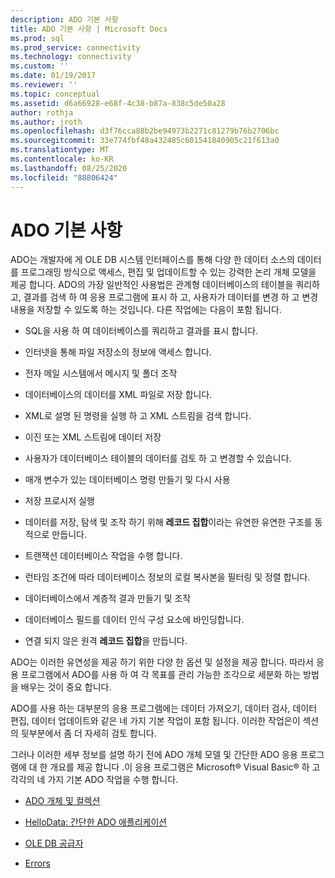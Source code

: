 ```yaml
---
description: ADO 기본 사항
title: ADO 기본 사항 | Microsoft Docs
ms.prod: sql
ms.prod_service: connectivity
ms.technology: connectivity
ms.custom: ''
ms.date: 01/19/2017
ms.reviewer: ''
ms.topic: conceptual
ms.assetid: d6a66928-e68f-4c38-b87a-838c5de50a28
author: rothja
ms.author: jroth
ms.openlocfilehash: d3f76cca88b2be94973b2271c81279b76b2706bc
ms.sourcegitcommit: 33e774fbf48a432485c601541840905c21f613a0
ms.translationtype: MT
ms.contentlocale: ko-KR
ms.lasthandoff: 08/25/2020
ms.locfileid: "88806424"
---
```

# <a name="ado-fundamentals"></a>ADO 기본 사항
ADO는 개발자에 게 OLE DB 시스템 인터페이스를 통해 다양 한 데이터 소스의 데이터를 프로그래밍 방식으로 액세스, 편집 및 업데이트할 수 있는 강력한 논리 개체 모델을 제공 합니다. ADO의 가장 일반적인 사용법은 관계형 데이터베이스의 테이블을 쿼리하고, 결과를 검색 하 여 응용 프로그램에 표시 하 고, 사용자가 데이터를 변경 하 고 변경 내용을 저장할 수 있도록 하는 것입니다. 다른 작업에는 다음이 포함 됩니다.  
  
-   SQL을 사용 하 여 데이터베이스를 쿼리하고 결과를 표시 합니다.  
  
-   인터넷을 통해 파일 저장소의 정보에 액세스 합니다.  
  
-   전자 메일 시스템에서 메시지 및 폴더 조작  
  
-   데이터베이스의 데이터를 XML 파일로 저장 합니다.  
  
-   XML로 설명 된 명령을 실행 하 고 XML 스트림을 검색 합니다.  
  
-   이진 또는 XML 스트림에 데이터 저장  
  
-   사용자가 데이터베이스 테이블의 데이터를 검토 하 고 변경할 수 있습니다.  
  
-   매개 변수가 있는 데이터베이스 명령 만들기 및 다시 사용  
  
-   저장 프로시저 실행  
  
-   데이터를 저장, 탐색 및 조작 하기 위해 **레코드 집합**이라는 유연한 유연한 구조를 동적으로 만듭니다.  
  
-   트랜잭션 데이터베이스 작업을 수행 합니다.  
  
-   런타임 조건에 따라 데이터베이스 정보의 로컬 복사본을 필터링 및 정렬 합니다.  
  
-   데이터베이스에서 계층적 결과 만들기 및 조작  
  
-   데이터베이스 필드를 데이터 인식 구성 요소에 바인딩합니다.  
  
-   연결 되지 않은 원격 **레코드 집합**을 만듭니다.  
  
 ADO는 이러한 유연성을 제공 하기 위한 다양 한 옵션 및 설정을 제공 합니다. 따라서 응용 프로그램에서 ADO를 사용 하 여 각 목표를 관리 가능한 조각으로 세분화 하는 방법을 배우는 것이 중요 합니다.  
  
 ADO를 사용 하는 대부분의 응용 프로그램에는 데이터 가져오기, 데이터 검사, 데이터 편집, 데이터 업데이트와 같은 네 가지 기본 작업이 포함 됩니다. 이러한 작업은이 섹션의 뒷부분에서 좀 더 자세히 검토 합니다.  
  
 그러나 이러한 세부 정보를 설명 하기 전에 ADO 개체 모델 및 간단한 ADO 응용 프로그램에 대 한 개요를 제공 합니다 .이 응용 프로그램은 Microsoft® Visual Basic® 하 고 각각의 네 가지 기본 ADO 작업을 수행 합니다.  
  
-   [ADO 개체 및 컬렉션](./ado-objects-and-collections.md)  
  
-   [HelloData: 간단한 ADO 애플리케이션](./hellodata-a-simple-ado-application.md)  
  
-   [OLE DB 공급자](./ole-db-providers-ado.md)  
  
-   [Errors](./errors-ado.md)